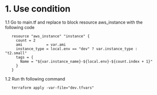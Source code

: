 # 1. Use condition

1.1 Go to main.tf and replace to block resource aws_instance with the following code
```
   resource "aws_instance" "instance" {
     count = 2
     ami           = var.ami
     instance_type = local.env == "dev" ? var.instance_type : "t2.small"
     tags = {
       Name = "${var.instance_name}-${local.env}-${count.index + 1}"
     }
   }
```

1.2 Run th following command
```
   terraform apply -var-file="dev.tfvars"
```
